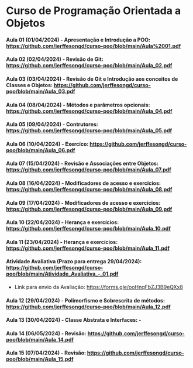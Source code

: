 # Curso de Programação Orientada a Objetos

#### Aula 01 (01/04/2024) - Apresentação e Introdução a POO: https://github.com/jerffesongd/curso-poo/blob/main/Aula%2001.pdf

#### Aula 02 (02/04/2024) - Revisão de Git: https://github.com/jerffesongd/curso-poo/blob/main/Aula_02.pdf

#### Aula 03 (03/04/2024) - Revisão de Git e Introdução aos conceitos de Classes e Objetos: https://github.com/jerffesongd/curso-poo/blob/main/Aula_03.pdf

#### Aula 04 (08/04/2024) - Métodos e parâmetros opcionais: https://github.com/jerffesongd/curso-poo/blob/main/Aula_04.pdf

#### Aula 05 (09/04/2024) - Contrutores: https://github.com/jerffesongd/curso-poo/blob/main/Aula_05.pdf

#### Aula 06 (10/04/2024) - Exercíco: https://github.com/jerffesongd/curso-poo/blob/main/Aula_06.pdf

#### Aula 07 (15/04/2024) - Revisão e Associações entre Objetos: https://github.com/jerffesongd/curso-poo/blob/main/Aula_07.pdf

#### Aula 08 (16/04/2024) - Modificadores de acesso e exercícios: https://github.com/jerffesongd/curso-poo/blob/main/Aula_08.pdf

#### Aula 09 (17/04/2024) - Modificadores de acesso e exercícios: https://github.com/jerffesongd/curso-poo/blob/main/Aula_09.pdf

#### Aula 10 (22/04/2024) - Herança e exercícios: https://github.com/jerffesongd/curso-poo/blob/main/Aula_10.pdf

#### Aula 11 (23/04/2024) - Herança e exercícios: https://github.com/jerffesongd/curso-poo/blob/main/Aula_11.pdf

#### Atividade Avaliativa (Prazo para entrega 29/04/2024): https://github.com/jerffesongd/curso-poo/blob/main/Atividade_Avaliativa_-_01.pdf
- Link para envio da Avaliação: https://forms.gle/ooHnqFbZJ3B9eQXx8 

#### Aula 12 (29/04/2024) - Polimorfismo e Sobrescrita de métodos: https://github.com/jerffesongd/curso-poo/blob/main/Aula_12.pdf

#### Aula 13 (30/04/2024) - Classe Abstrata e Interfaces: -

#### Aula 14 (06/05/2024) - Revisão: https://github.com/jerffesongd/curso-poo/blob/main/Aula_14.pdf

#### Aula 15 (07/04/2024) - Revisão: https://github.com/jerffesongd/curso-poo/blob/main/Aula_15.pdf
